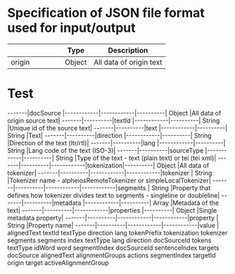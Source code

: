 # Specification of JSON file format used for input/output

|        |          |            |            |          | Type     | Description             |
|--------|----------|------------|------------|----------|----------|-------------------------|
| origin |          |            |            |          | Object   | All data of origin text |

# Test


-------|docSource |------------|------------|----------| Object   |All data of origin source text|
-------|----------|textId      |------------|----------| String   |Unique id of the source text|
-------|----------|text        |------------|----------| String   |Text|
-------|----------|direction   |------------|----------| String   |Direction of the text (ltr/rtl)|
-------|----------|lang        |------------|----------| String   |Lang code of the text (ISO-3)|
-------|----------|sourceType  |------------|----------| String   |Type of the text - text (plain text) or tei (tei xml)|
-------|----------|------------|tokenization|----------| Object   |All data of tokenizer|
-------|----------|------------|------------|tokenizer | String   |Tokenizer name - alpheiosRemoteTokenizer or simpleLocalTokenizer|
-------|----------|------------|------------|segments  | String   |Property that defines how tokenizer divides text to segments - singleline or doubleline|
-------|----------|metadata    |------------|----------| Array    |Metadata of the text|
-------|----------|------------|properties  |----------| Object   |Single metadata property|
-------|----------|------------|------------|property  | String   |Property name|
-------|----------|------------|------------|value     | 
      alignedText
                textId
                textType
                direction
                lang
                tokenPrefix
                tokenization
                            tokenizer
                            segments
                segments
                            index
                            textType
                            lang
                            direction
                            docSourceId
                            tokens
                                       textType
                                       idWord
                                       word
                                       segmentIndex
                                       docSourceId
                                       sentenceIndex
targets
        <targetId>
                   docSource
                   alignedText
alignmentGroups
        actions
                  segmentIndex
                  targetId
                  origin
                          <idWord>
                  target
                          <idWord>
activeAlignmentGroup